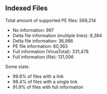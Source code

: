 ## Indexed Files

<!--FileStats-->
Total amount of supported PE files: 569,214

* No information: 997
* Delta file information (multiple links): 8,384
* Delta file information: 36,986
* PE file information: 60,363
* Full information (VirusTotal): 331,478
* Full information (file): 131,006

Some stats:

* 99.8% of files with a link
* 98.4% of files with a single link
* 91.9% of files with full information
<!--/FileStats-->
